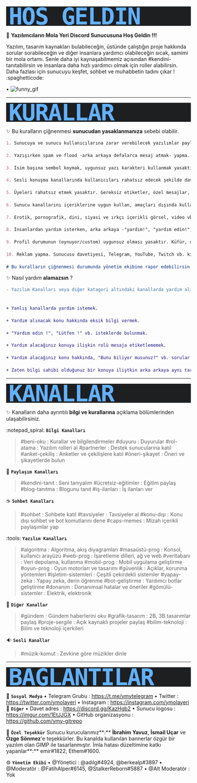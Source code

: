 ![banner](banners/hos_geldin-banner.png)

:tada: **Yazılımcıların Mola Yeri Discord Sunucusuna Hoş Geldin !!!**

Yazılım, tasarım kaynakları bulabileceğin, üstünde çalıştığın proje hakkında sorular sorabileceğin ve diğer insanlara yardımcı olabileceğin sıcak, samimi bir mola ortamı. Senle daha iyi kaynaşabilmemiz açısından #kendini-tanıtabilirsin ve insanlara daha hızlı yardımcı olmak için roller alabilirsin. Daha fazlası için sunucuyu keşfet, sohbet ve muhabbetin tadını çıkar ! :spaghetticode:

• ![funny_gif](https://media.giphy.com/media/UNZ3HQH0Enzos/giphy.gif)

<hr>

![banner](banners/kurallar-banner.png)

:sparkles: Bu kuralların çiğnenmesi **sunucudan yasaklanmanıza** sebebi olabilir.
```md
1. Sunucuya ve sunucu kullanıcılarına zarar verebilecek yazılımlar paylaşmaktan/dağıtmaktan kaçın.

2. Yazışırken spam ve flood -arka arkaya defalarca mesaj atmak- yapma. Emoji, bağlantı dosya vs. dahildir.

3. İsim başına sembol koymak, uygunsuz yazı karakteri kullanmak yasaktır. İsim başına koyulan semboller, hoisting, zalgo ve diğer olağandışı yazı tipleri dahil.

4. Sesli konuşma kanallarında kullanıcıları rahatsız edecek şekilde davranmaktan kaçın.

5. Üyeleri rahatsız etmek yasaktır. Gereksiz etiketler, özel mesajlar, arkadaşlık istekleri, rahatsız edebilecek tavırlar ve diğer saygı dışı eylemleri de kapsar.

6. Sunucu kanallarını içeriklerine uygun kullan, amaçları dışında kullanma.

7. Erotik, pornografik, dini, siyasi ve ırkçı içerikli görsel, video vb. paylaşım yapma ve bunun hakkında tartışma çıkarma. Profil resmi ve kullancı adı da bu durumu kapsar.

8. İnsanlardan yardım isterken, arka arkaya -"yardım!", "yardım edin!", "lütfen yardım!" vb.- yardım mesajları atma.

9. Profil durumunun (oynuyor/custom) uygunsuz olması yasaktır. Küfür, discord davet linki, bilinmeyen IP adresleri dahil.

10. Reklam yapma. Sunucusu davetiyesi, Telegram, YouTube, Twitch vb. kişisel çıkar sağlanılan her türlü adresler reklama girmektedir. 

# Bu kuralların çiğnenmesi durumunda yönetim ekibine rapor edebilirsin...
```

:sparkles: Nasıl yardım **alamazsın** ?
```diff
- Yazılım Kanalları veya diğer katagori altındaki kanallarda yardım alırken bu davranışlardan kaçın.


+ Yanlış kanallarda yardım istemek.

+ Yardım alınacak konu hakkında eksik bilgi vermek.

+ "Yardım edin !", "Lütfen !" vb. isteklerde bulunmak.

+ Yardım alacağınız konuya ilişkin rolü mesaja etiketlememek.

+ Yardım alacağınız konu hakkında, "Bunu biliyor musunuz?" vb. sorular sormak.

+ Zaten bilgi sahibi olduğunuz bir konuya iliştkin arka arkaya aynı tarzda soru sormak.
```

<hr>

![banner](banners/kanallar-banner.png)

:sparkles: Kanalların daha ayrıntılı __bilgi ve kurallarına__ açıklama bölümlerinden ulaşabilirsiniz.

:notepad_spiral: **`Bilgi Kanalları`**
> #beni-oku : Kurallar ve bilgilendirmeler
> #duyuru : Duyurular
> #rol-atama : Yazılım rolleri al
> #partnerler : Destek sunucularına katıl
> #anket-çekiliş : Anketler ve çekilişlere katıl
> #öneri-şikayet : Öneri ve şikayetlerde bulun

:dizzy: **`Paylaşım Kanalları`**
> #kendini-tanıt : Seni tanıyalım
> #ücretsiz-eğitimler : Eğitim paylaş
> #blog-tanıtma : Blogunu tanıt
> #iş-ilanları : İş ilanları ver

:coffee: **`Sohbet Kanalları`**
> #sohbet : Sohbete katıl
> #tavsiyeler : Tavsiyeler al
> #konu-dışı : Konu dışı sohbet ve bot komutlarını dene
> #caps-memes : Mizah içerikli paylaşımlar yap

:tools: **`Yazılım Kanalları`**
> #algoritma : Algoritma, akış diyagramları
> #masaüstü-prog : Konsol, kullanıcı arayüzü
> #web-prog : İşaretleme dilleri, ağ ve web
> #veritabanı : Veri depolama, kullanma
> #mobil-prog : Mobil uygulama geliştirme
> #oyun-prog : Oyun motorları ve tasarımı
> #güvenlik : Açıklar, korunma yöntemleri
> #işletim-sistemleri : Çeşitli çekirdekli sistemler
> #yapay-zeka : Yapay zeka, derin öğrenme
> #bot-geliştirme : Yardımcı botlar geliştirme
> #donanım : Donanımsal hatalar ve öneriler
> #gömülü-sistemler : Elektrik, elektronik

:satellite: **`Diğer Kanallar`**
> #gündem : Gündem haberlerini oku
> #grafik-tasarım : 2B, 3B tasarımlar paylaş
> #proje-sergile : Açık kaynaklı projeler paylaş
> #bilim-teknoloji : Bilim ve teknoloji içerkileri

:sound: **`Sesli Kanallar`**
> #müzik-komut : Zevkine göre müzikler dinle

<hr>

![banner](banners/baglantilar-banner.png)

:link: **`Sosyal Medya`**
• Telegram Grubu : https://t.me/ymytelegram
• Twitter : https://twitter.com/ymolayeri
• Instagram : https://instagram.com/ymolayeri
:link: **`Diğer`**
• Davet adres : https://discord.gg/KazHgb2
• Sunucu logosu : https://imgur.com/1EtJJGX
• GitHub organizasyonu : https://github.com/ymy-gitrepo

:revolving_hearts: **`Özel Teşekkür`**
Sunucu kurucularımız**:**  __İbrahim Yavuz__, __İsmail Uçar__ ve __Özge Sönmez__'e teşekkürler.
Bu kanalda kullanılan bannerlar özgür bir yazılım olan GIMP ile tasarlanmıştır.
İmla hatası düzeltimine katkı yapanlar**:** emir#1822, Ethem#1600.

:gear: **`Yönetim Ekibi`**
• @Yönetici : @adılg#4924, @berkealp#3897
• @Moderatör : @FatihAlper#6145, @StalkerReborn#5887
• @Alt Moderatör : Yok
